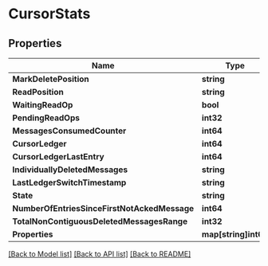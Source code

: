 # CursorStats

## Properties

Name | Type | Description | Notes
------------ | ------------- | ------------- | -------------
**MarkDeletePosition** | **string** |  | [optional] 
**ReadPosition** | **string** |  | [optional] 
**WaitingReadOp** | **bool** |  | [optional] 
**PendingReadOps** | **int32** |  | [optional] 
**MessagesConsumedCounter** | **int64** |  | [optional] 
**CursorLedger** | **int64** |  | [optional] 
**CursorLedgerLastEntry** | **int64** |  | [optional] 
**IndividuallyDeletedMessages** | **string** |  | [optional] 
**LastLedgerSwitchTimestamp** | **string** |  | [optional] 
**State** | **string** |  | [optional] 
**NumberOfEntriesSinceFirstNotAckedMessage** | **int64** |  | [optional] 
**TotalNonContiguousDeletedMessagesRange** | **int32** |  | [optional] 
**Properties** | **map[string]int64** |  | [optional] 

[[Back to Model list]](../README.md#documentation-for-models) [[Back to API list]](../README.md#documentation-for-api-endpoints) [[Back to README]](../README.md)


